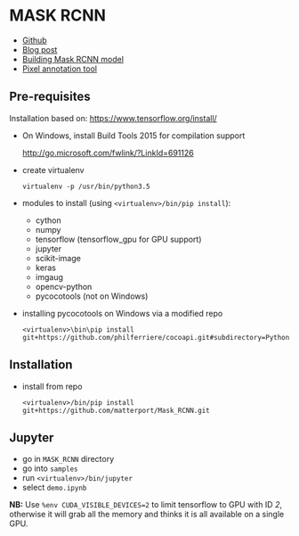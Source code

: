# MASK RCNN

* [Github](https://github.com/matterport/Mask_RCNN)
* [Blog post](https://engineering.matterport.com/splash-of-color-instance-segmentation-with-mask-r-cnn-and-tensorflow-7c761e238b46)
* [Building Mask RCNN model](https://towardsdatascience.com/building-a-custom-mask-rcnn-model-with-tensorflow-object-detection-952f5b0c7ab4)
* [Pixel annotation tool](https://github.com/abreheret/PixelAnnotationTool)

## Pre-requisites

Installation based on: https://www.tensorflow.org/install/

* On Windows, install Build Tools 2015 for compilation support

  http://go.microsoft.com/fwlink/?LinkId=691126

* create virtualenv

  ```
  virtualenv -p /usr/bin/python3.5
  ```

* modules to install (using `<virtualenv>/bin/pip install`):

  * cython
  * numpy
  * tensorflow (tensorflow_gpu for GPU support)
  * jupyter
  * scikit-image
  * keras
  * imgaug
  * opencv-python
  * pycocotools (not on Windows)
  
* installing pycocotools on Windows via a modified repo

  ```
  <virtualenv>\bin\pip install git+https://github.com/philferriere/cocoapi.git#subdirectory=PythonAPI
  ```

## Installation

* install from repo
  
  ```
  <virtualenv>/bin/pip install git+https://github.com/matterport/Mask_RCNN.git
  ```

## Jupyter

* go in `MASK_RCNN` directory
* go into `samples`
* run `<virtualenv>/bin/jupyter`
* select `demo.ipynb`

**NB:** Use `%env CUDA_VISIBLE_DEVICES=2` to limit tensorflow to GPU with ID *2*, otherwise it will grab all the memory and thinks it is all available on a single GPU.


